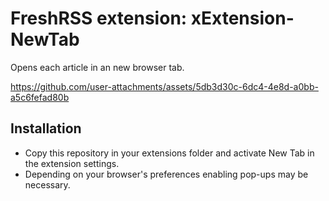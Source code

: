 # FreshRSS extension: xExtension-NewTab
Opens each article in an new browser tab.

https://github.com/user-attachments/assets/5db3d30c-6dc4-4e8d-a0bb-a5c6fefad80b


## Installation
- Copy this repository in your extensions folder and activate New Tab in the extension settings.
- Depending on your browser's preferences enabling pop-ups may be necessary.
